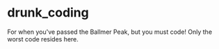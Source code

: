 # drunk_coding

For when you've passed the Ballmer Peak, but you must code! Only the worst code resides here.